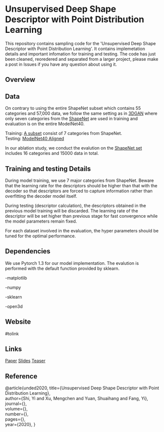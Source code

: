 # Unsupervised Deep Shape Descriptor with Point Distribution Learning 
This repository contains sampling code for the 'Unsupervised Deep Shape Descriptor with Point Distribution Learning'. 
It contains implemetation details and important infomation for training and testing. The code has just been cleaned, reoredered and separated from a larger project, please make a post in Issues if you have any question about using it. 

## Overview


## Data
On contrary to using the entire ShapeNet subset which contains 55 categories and 57,000 data, we follow the same setting as in [3DGAN](http://3dgan.csail.mit.edu/) where only seven categories from the [ShapeNet](https://www.shapenet.org/) are used in training and evaluation is on the entire ModelNet40.

Training: [A subset](https://drive.google.com/open?id=1Pmu9e70uKBvxgBYbjU8GxuzLY3xWPc0x) consist of 7 categories from ShapeNet.    
Testing: [ModelNet40 Aligned](https://modelnet.cs.princeton.edu/)  

In our ablation study, we conduct the evalution on the [ShapeNet set](https://drive.google.com/open?id=1Pmu9e70uKBvxgBYbjU8GxuzLY3xWPc0x) includes 16 categories and 15000 data in total.

Training and testing Details
----------------------
During model training, we use 7 major categories from ShapeNet. Beware that the learning rate for the descriptors should be higher than that with the decoder so that descriptors are forced to capture information rather than overfitting the decoder model itself.    
   
During testing (descriptor calculation), the descriptors obtained in the previous model training will be discarded. The learning rate of the descriptor will be set higher than previous stage for fast convergence while the model parameters remain fixed. 

For each dataset involved in the evaluation, the hyper parameters should be tuned for the optimal performance.  

Dependencies
-----------------
We use Pytorch 1.3 for our model implementation.  The evalution is performed with the default function provided by sklearn.

-matplotlib 

-numpy 

-sklearn 

-open3d  

Website
----------------
#tolink

Links
----------------
[Paper](https://drive.google.com/open?id=1OjtTes9h4y1X0_yZNrWCmUTsuXgI4Ev1)
[Slides](https://1drv.ms/p/s!AitgHM5tER8WgXvNQRNkItrfOE6_?e=eG68fW)
[Teaser](https://drive.google.com/open?id=1cSuHC03yJhB2QISNpjMzAtYVPydVXkqi)

Reference
---------------
@article{unded2020, 
  title={Unsupervised Deep Shape Descriptor with Point Distribution Learning},  
  author={Shi, Yi and Xu, Mengchen and Yuan, Shuaihang and Fang, Yi},  
  journal={},   
  volume={},  
  number={},  
  pages={},   
  year={2020}, 
}


